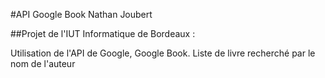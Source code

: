 #API Google Book Nathan Joubert

##Projet de l'IUT Informatique de Bordeaux :

Utilisation de l'API de Google, Google Book.
Liste de livre recherché par le nom de l'auteur